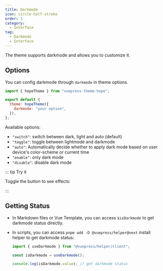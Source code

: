 ```yaml
---
title: Darkmode
icon: circle-half-stroke
order: 1
category:
  - Interface
tag:
  - Darkmode
  - Interface
---
```


The theme supports darkmode and allows you to customize it.

<!-- more -->

## Options

You can config darkmode through `darkmode` in theme options.

```js {5} title=".vuepress/config.js"
import { hopeTheme } from "vuepress-theme-hope";

export default {
  theme: hopeTheme({
    darkmode: "your option",
  }),
};
```

Available options:

- `"switch"`: switch between dark, light and auto (default)
- `"toggle"`: toggle between lightmode and darkmode
- `"auto"`: Automatically decide whether to apply dark mode based on user device's color-scheme or current time
- `"enable"`: only dark mode
- `"disable"`: disable dark mode

::: tip Try it

Toggle the button to see effects: <ColorModeSwitch />

:::

## Getting Status

- In Markdown files or Vue Template, you can access `$isDarkmode` to get darkmode status directly.

- In scripts, you can access `pnpm add -D @vuepress/helper@next` install helper to get darkmode status:


  ```ts
  import { useDarkmode } from "@vuepress/helper/client";

  const isDarkmode = useDarkmode();

  console.log(isDarkmode.value); // get darkmode status
  ```

<script setup lang="ts">
import ColorModeSwitch from "@theme-hope/modules/outlook/components/ColorModeSwitch"
</script>
